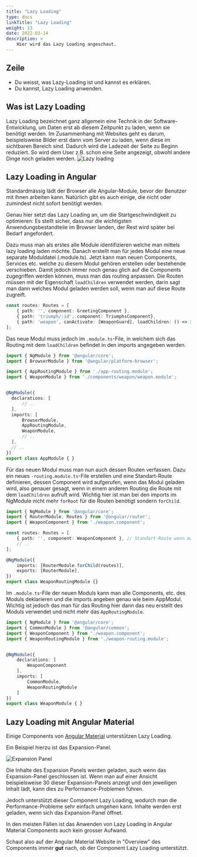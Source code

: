 ```yaml
---
title: "Lazy Loading"
type: docs
linkTitle: "Lazy Loading"
weight: 13
date: 2022-03-14
description: >
    Hier wird das Lazy Loading angeschaut.
---
```

## Zeile
* Du weisst, was Lazy-Loading ist und kannst es erklären.
* Du kannst, Lazy Loading anwenden.

## Was ist Lazy Loading
Lazy Loading bezeichnet ganz allgemein eine Technik in der Software-Entwicklung, um Daten erst ab diesem Zeitpunkt zu laden, wenn sie benötigt werden.
Im Zusammenhang mit Websites geht es darum, beispielsweise Bilder erst dann vom Server zu laden, wenn diese im sichtbaren Bereich sind.
Dadurch wird die Ladezeit der Seite zu Beginn reduziert. So wird dem User z.B. schon eine Seite angezeigt, obwohl andere Dinge noch geladen werden.
![Lazy loading](../images/lazy_loading.png)

## Lazy Loading in Angular
Standardmässig lädt der Browser alle Angular-Module, bevor der Benutzer mit ihnen arbeiten kann.
Natürlich gibt es auch einige, die nicht oder zumindest nicht sofort benötigt werden.

Genau hier setzt das Lazy Loading an, um die Startgeschwindigkeit zu optimieren: Es stellt sicher, dass nur die wichtigsten Anwendungsbestandteile
im Browser landen, der Rest wird später bei Bedarf angefordert. 

Dazu muss man als erstes alle Module identifizieren welche man mittels lazy loading laden möchte. Danach erstellt man für jedes Modul eine neue separate Moduldatei (.module.ts).
Jetzt kann man neuen Components, Services etc. welche zu diesem Modul gehören erstellen oder bestehende verschieben. Damit jedoch immer noch genau glich auf die Components zugegriffen werden können, muss man das routing anpassen.
Die Routen müssen mit der Eigenschaft `loadChildren` verwendet werden, darin sagt man dann welches Modul geladen werden soll, wenn man auf diese Route zugreift.
```typescript
const routes: Routes = [
    { path: '', component: GreetingComponent },
    { path: 'triumph/:id', component: TriumphsComponent},
    { path: 'weapon', canActivate: [WeaponGuard], loadChildren: () => import('./components/weapon/weapon.module').then(m => m.WeaponModule) },
];
```

Das neue Modul muss jedoch im `.module.ts`-File, in welchem sich das Routing mit dem `loadChildren` befindet in den imports angegeben werden.
```typescript
import { NgModule } from '@angular/core';
import { BrowserModule } from '@angular/platform-browser';

import { AppRoutingModule } from './app-routing.module';
import { WeaponModule } from './components/weapon/weapon.module';


@NgModule({
  declarations: [
      // ..
  ],
  imports: [
      BrowserModule, 
      AppRoutingModule, 
      WeaponModule,
      // ..
  ],
  // ..
})
export class AppModule { }
```

Für das neuen Modul muss man nun auch dessen Routen verfassen. Dazu ein neues `-routing.module.ts`-File erstellen und eine Standart-Route definieren, dessen Component wird aufgerufen, wenn das Modul geladen wird, also genauer gesagt, wenn in einem anderen Routing die Route mit dem `loadChildren` aufruft wird.
Wichtig hier ist man bei den imports im NgModule nicht mehr `forRoot` für die Routen benötigt sondern `forChild`.

```typescript
import { NgModule } from '@angular/core';
import { RouterModule, Routes } from '@angular/router';
import { WeaponComponent } from './weapon.component';

const routes: Routes = [
    { path: '', component: WeaponComponent }, // Standart-Route wenn man vom AppModule auf das WeaponModul wechselt
    // ..
];

@NgModule({
    imports: [RouterModule.forChild(routes)],
    exports: [RouterModule],
})
export class WeaponRoutingModule {}
```

Im `.module.ts`-File der neuen Moduls kann man alle Components, etc. des Moduls deklarieren und die imports angeben genau wie beim AppModul. Wichtig ist jedoch das man für das Routing hier dann das neu erstellt des Moduls verwendet und nicht mehr das `AppRoutingModule`.
```typescript
import { NgModule } from '@angular/core';
import { CommonModule } from '@angular/common';
import { WeaponComponent } from './weapon.component';
import { WeaponRoutingModule } from './weapon-routing.module';


@NgModule({
    declarations: [
        WeaponComponent
    ],
    imports: [
        CommonModule,
        WeaponRoutingModule
    ]
})
export class WeaponModule { }
```

## Lazy Loading mit Angular Material
Einige Components von [Angular Material](../05_1_ts_angular_material) unterstützen Lazy Loading. 

Ein Beispiel hierzu ist das Expansion-Panel.

![Expansion Panel](../images/expansion_panel.png)

Die Inhalte des Expansion Panels werden geladen, auch wenn das Expansion-Panel geschlossen ist.
Wenn man auf einer Ansicht beispielsweise 30 dieser Expansion-Panels anzeigt und den jeweiligen Inhalt lädt, kann dies zu Performance-Problemen führen.

Jedoch unterstützt dieser Component Lazy Loading, wodurch man die Performance-Probleme sehr einfach umgehen kann.
Inhalte werden erst geladen, wenn sich das Expansion-Panel öffnet.

In den meisten Fällen ist das Anwenden von Lazy Loading in Angular Material Components auch kein grosser Aufwand.

Schaut also auf der Angular Material Website in "Overview" des Components immer **gut** nach, ob der Component Lazy Loading unterstützt.